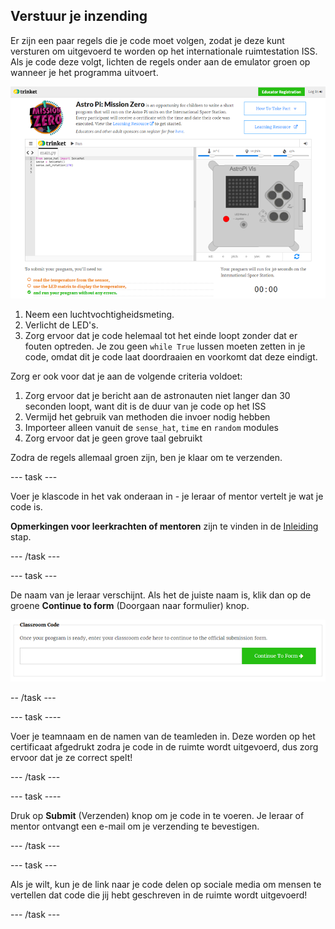 ## Verstuur je inzending

Er zijn een paar regels die je code moet volgen, zodat je deze kunt versturen om uitgevoerd te worden op het internationale ruimtestation ISS. Als je code deze volgt, lichten de regels onder aan de emulator groen op wanneer je het programma uitvoert.

![Bevestiging](images/validation.png)

1. Neem een luchtvochtigheidsmeting.
2. Verlicht de LED's.
3. Zorg ervoor dat je code helemaal tot het einde loopt zonder dat er fouten optreden. Je zou geen `while True` lussen moeten zetten in je code, omdat dit je code laat doordraaien en voorkomt dat deze eindigt.

Zorg er ook voor dat je aan de volgende criteria voldoet:

1. Zorg ervoor dat je bericht aan de astronauten niet langer dan 30 seconden loopt, want dit is de duur van je code op het ISS
2. Vermijd het gebruik van methoden die invoer nodig hebben
3. Importeer alleen vanuit de `sense_hat`, `time` en `random` modules
4. Zorg ervoor dat je geen grove taal gebruikt

Zodra de regels allemaal groen zijn, ben je klaar om te verzenden.

\--- task \---

Voer je klascode in het vak onderaan in - je leraar of mentor vertelt je wat je code is.

**Opmerkingen voor leerkrachten of mentoren** zijn te vinden in de [Inleiding](https://projects.raspberrypi.org/en/projects/astro-pi-mission-zero/1) stap.

\--- /task \---

\--- task \---

De naam van je leraar verschijnt. Als het de juiste naam is, klik dan op de groene **Continue to form** (Doorgaan naar formulier) knop.

![Ga door naar het formulier](images/continue-to-form.png)

-- /task \---

\--- task \----

Voer je teamnaam en de namen van de teamleden in. Deze worden op het certificaat afgedrukt zodra je code in de ruimte wordt uitgevoerd, dus zorg ervoor dat je ze correct spelt!

\--- /task \---

\--- task \----

Druk op **Submit** (Verzenden) knop om je code in te voeren. Je leraar of mentor ontvangt een e-mail om je verzending te bevestigen.

\--- /task \---

\--- task \---

Als je wilt, kun je de link naar je code delen op sociale media om mensen te vertellen dat code die jij hebt geschreven in de ruimte wordt uitgevoerd!

\--- /task \---